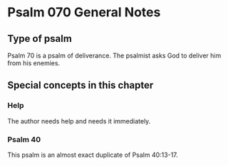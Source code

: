 # Psalm 070 General Notes
## Type of psalm

Psalm 70 is a psalm of deliverance. The psalmist asks God to deliver him from his enemies.

## Special concepts in this chapter

### Help
The author needs help and needs it immediately.

### Psalm 40
This psalm is an almost exact duplicate of Psalm 40:13-17.